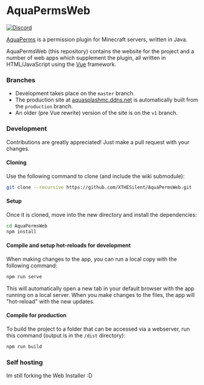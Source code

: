 # AquaPermsWeb
[![Discord](https://img.shields.io/discord/241667244927483904.svg?logo=discord&label=)](https://discord.gg/xWNVTE7rp8)

[AquaPerms](https://github.com/XTHESilent/AquaPermsWeb) is a permission plugin for Minecraft servers, written in Java.

AquaPermsWeb (this repository) contains the website for the project and a number of web apps which supplement the plugin, all written in HTML/JavaScript using the [Vue](https://vuejs.org/) framework.

### Branches

* Development takes place on the `master` branch.
* The production site at [aquasplashmc.ddns.net](https://aquasplashmc.ddns.net/aquaperms/) is automatically built from the `production` branch.
* An older (pre Vue rewrite) version of the site is on the `v1` branch.

### Development

Contributions are greatly appreciated! Just make a pull request with your changes. 

#### Cloning
Use the following command to clone (and include the wiki submodule):
```sh
git clone --recursive https://github.com/XTHESilent/AquaPermsWeb.git
```

#### Setup
Once it is cloned, move into the new directory and install the dependencies:
```sh
cd AquaPermsWeb
npm install
```

#### Compile and setup hot-reloads for development
When making changes to the app, you can run a local copy with the following command:
```sh
npm run serve
```

This will automatically open a new tab in your default browser with the app running on a local server. When you make changes to the files, the app will "hot-reload" with the new updates.

#### Compile for production
To build the project to a folder that can be accessed via a webserver, run this command (output is in the `/dist` directory):
```sh
npm run build
```

### Self hosting

Im still forking the Web Installer :D
